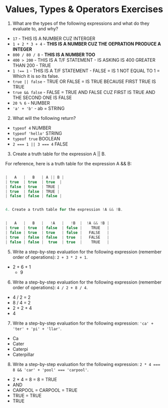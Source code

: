 # Values, Types & Operators Exercises

1. What are the types of the following expressions and what do they evaluate to, and why?
* `17` - THIS IS A NUMBER CUZ INTERGER
* `1 + 2 * 3 + 4`  - <b>THIS IS A NUMBER CUZ THE OEPRATION PRODUCE A INTEGER </b>
* `800 / 80 / 8` - <b>THIS IS A NUMBER TOO </b>
* `400 > 200` - THIS IS A T/F STATEMENT - IS ASKING IS 400 GREATER THAN 200 - TRUE
* `1 !== 1` - THIS IS A T/F STATEMENT - FALSE = IS 1 NOT EQUAL TO 1 = Which it is so its false.
* `true || false` - TRUE OR FALSE = IS TRUE BECAUSE FIRST TRUE IS TRUE
* `true && false` - FALSE = TRUE AND FALSE CUZ FIRST IS TRUE AND THE SECOND ONE IS FALSE
* `20 % 6` - NUMBER
* `'a' + 'b'` - ab = STRING

2. What will the following return?
* `typeof 4` NUMBER
*  `typeof 'hello'` STRING
*  `typeof true` BOOLEAN
* `2 === 1 || 3 === 4` FALSE

3. Create a truth table for the expression A || B.


For reference, here is a truth table for the expression A && B:

 ``` js

|   A   |   B   | A || B |
| true  | true  | true  |
| false | true  | TRUE |
| true  | false | TRUE |
| false | false | false |


4. Create a truth table for the expression !A && !B.


|   A   |   B   |   !A   |   !B  |  !A && !B |
| true  | true  | false  | false |    TRUE   |
| false | true  | true   | false |   FALSE   |
| true  | false | false  | true  |   FALSE   |   
| false | false |  true  | true  |    TRUE   |

```
5. Write a step-by-step evaluation for the following expression (remember order of operations): `2 + 3 * 2 + 1`.
- 2 + 6 + 1
  -   9

 6. Write a step-by-step evaluation for the following expression (remember order of operations): `4 / 2 + 8 / 4`.
- 4 / 2 = 2
- 8 / 4 = 2
- 2 + 2 + 4
- 4

 7. Write a step-by-step evaluation for the following expression: `'ca' + 'ter' + 'pi' + 'llar'`.
 -  Ca
 - Cater
 - Caterpi
 - Caterpillar

 8. Write a step-by-step evaluation for the following expression: `2 * 4 === 8 && 'car' + 'pool' === 'carpool'`.
-   2 * 4 = 8 = 8 = TRUE
-   AND
-   CARPOOL = CARPOOL = TRUE
-   TRUE = TRUE
-   TRUE
